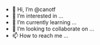 - 👋 Hi, I’m @canotf
- 👀 I’m interested in ...
- 🌱 I’m currently learning ...
- 💞️ I’m looking to collaborate on ...
- 📫 How to reach me ...

<!---
canotf/canotf is a ✨ special ✨ repository because its `README.md` (this file) appears on your GitHub profile.
You can click the Preview link to take a look at your changes.
--->
